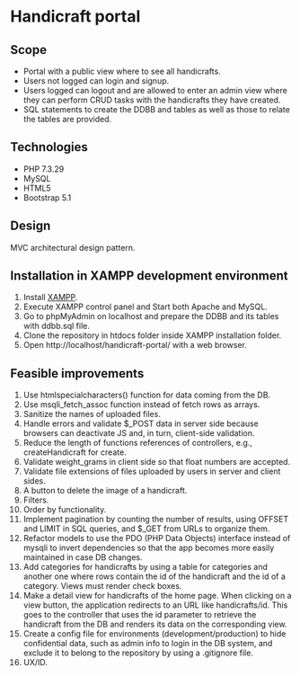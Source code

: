 # Handicraft portal
## Scope
- Portal with a public view where to see all handicrafts.
- Users not logged can login and signup.
- Users logged can logout and are allowed to enter an admin view where they can perform CRUD tasks with the handicrafts they have created.
- SQL statements to create the DDBB and tables as well as those to relate the tables are provided.
## Technologies
- PHP 7.3.29
- MySQL
- HTML5
- Bootstrap 5.1

## Design
MVC architectural design pattern.

## Installation in XAMPP development environment
1. Install [XAMPP](https://www.apachefriends.org/index.html).
2. Execute XAMPP control panel and Start both Apache and MySQL.
3. Go to phpMyAdmin on localhost and prepare the DDBB and its tables with ddbb.sql file.
4. Clone the repository in htdocs folder inside XAMPP installation folder.
5. Open http://localhost/handicraft-portal/ with a web browser.

## Feasible improvements
1. Use htmlspecialcharacters() function for data coming from the DB.
2. Use msqli_fetch_assoc function instead of fetch rows as arrays.
3. Sanitize the names of uploaded files.
4. Handle errors and validate $_POST data in server side because browsers can deactivate JS and, in turn, client-side validation.
5. Reduce the length of functions references of controllers, e.g., createHandicraft for create.
6. Validate weight_grams in client side so that float numbers are accepted.
7. Validate file extensions of files uploaded by users in server and client sides.
8. A button to delete the image of a handicraft.
9. Filters.
10. Order by functionality.
11. Implement pagination by counting the number of results, using OFFSET and LIMIT in SQL queries, and $_GET from URLs to organize them.
12. Refactor models to use the PDO (PHP Data Objects) interface instead of mysqli to invert dependencies so that the app becomes more easily maintained in case DB changes.
13. Add categories for handicrafts by using a table for categories and another one where rows contain the id of the handicraft and the id of a category. Views must render check boxes.
14. Make a detail view for handicrafts of the home page. When clicking on a view button, the application redirects to an URL like handicrafts/id. This goes to the controller that uses the id parameter to retrieve the handicraft from the DB and renders its data on the corresponding view.
15. Create a config file for environments (development/production) to hide confidential data, such as admin info to login in the DB system, and exclude it to belong to the repository by using a .gitignore file.
16. UX/ID.